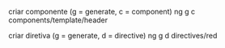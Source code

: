 criar componente (g = generate, c = component)
    ng g c components/template/header

criar diretiva (g = generate, d = directive)
    ng g d directives/red